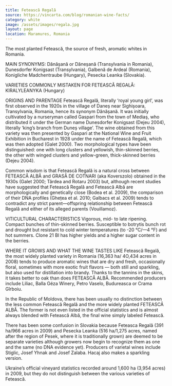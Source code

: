```yaml
---
title: Fetească Regală
source: https://vincarta.com/blog/romanian-wine-facts/
category: white
image: /assets/images/regala.jpg
layout: page
location: Maramures, Romania
---
```

The most planted Fetească, the source of fresh, aromatic whites in Romania.

MAIN SYNONYMS: Dănășană or Dăneșană (Transylvania in Romania), Dunesdorfer Konigsast (Transylvania), Galbenă de Ardeal (Romania), Konigliche Madchentraube (Hungary), Pesecka Leanka (Slovakia).

VARIETIES COMMONLY MISTAKEN FOR FETEASCĂ REGALĂ: KIRALYLEANYKA (Hungary)

ORIGINS AND PARENTAGE
Fetească Regală, literally ‘royal young girl’, was first observed in the 1920s in the village of Daneș near Sighișoara, Transylvania, Romania, hence its synonym Dănășană. It was initially cultivated by a nurseryman called Gaspari from the town of Mediaș, who distributed it under the German name Dunesdorfer Konigsast (Dejeu 2004), literally ‘king’s branch from Duneș village’. The wine obtained from this variety was then presented by Gaspari at the National Wine and Fruit Exhibition in Bucharest in 1928 under the name of Fetească Regală, which was then adopted (Galet 2000). Two morphological types have been distinguished: one with long clusters and yellowish, thin-skinned berries, the other with winged clusters and yellow-green, thick-skinned berries (Dejeu 2004).

Common wisdom is that Fetească Regală is a natural cross between FETEASCĂ ALBĂ  and GRASĂ DE COTNARI (aka Koverszolo) obtained in the 1930s (Galet 2000; Târdea and Rotaru 2003) but, although recent studies have suggested that Fetească Regală and Fetească Albă are morphologically and genetically close (Bodea et al. 2009), the comparison of their DNA profiles (Ghețea et al. 2010; Galbacs et al. 2009) tends to contradict any strict parent—offspring relationship between Fetească Regală and either of its alleged parents (Vouillamoz).

VITICULTURAL CHARACTERISTICS
Vigorous, mid- to late ripening. Compact bunches of thin-skinned berries. Susceptible to botrytis bunch rot and drought but resistant to cold winter temperatures (to -20 °C/—4 °F) and hot summers. Clone 21 Bl has higher yields and a higher sugar content in the berries.

WHERE IT GROWS AND WHAT THE WINE TASTES LIKE
Fetească Regală, the most widely planted variety in Romania (16,363 ha/ 4O,434 acres in 2008) tends to produce aromatic wines that are dry and fresh, occasionally floral, sometimes with more exotic fruit flavors — both still and sparkling, but also used for distillation into brandy. Thanks to the tannins in the skins, it takes better to oak than does FETEASCĂ ALBĂ. Recommended producers include Liliac, Balla Géza Winery, Petro Vaselo, Budureasca or Crama Gîrboiu.

In the Republic of Moldova, there has been usually no distinction between the less common Fetească Regală and the more widely planted FETEASCĂ ALBĂ. The former is not even listed in the official statistics and is almost always blended with Fetească Albă, the final wine simply labeled Fetească.

There has been some confusion in Slovakia because Feteasca Regală (391 ha/966 acres in 2009) and Pesecka Leanka (516 ha/1,275 acres, named after the region of Pesek, where it is traditionally grown) are deemed to be separate varieties although growers now begin to recognize them as one and the same (no DNA evidence yet). Producers of varietal wines include Stiglic, Josef Yhnak and Josef Zalaba. Hacaj also makes a sparkling version.

Ukraine’s official vineyard statistics recorded around 1,600 ha (3,954 acres) in 2009, but they do not distinguish between the various varieties of Fetească.
